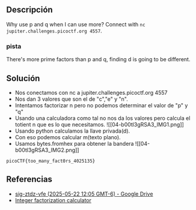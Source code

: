
## Descripción 

Why use p and q when I can use more? Connect with `nc jupiter.challenges.picoctf.org 4557`.
### pista

There's more prime factors than p and q, finding d is going to be different.
## Solución

- Nos conectamos con nc a jupiter.challenges.picoctf.org 4557
- Nos dan 3 valores que son el de "c","e" y "n".
- Intentamos factorizar n pero no podemos determinar el valor de "p" y "q"
- Usando una calculadora como tal no nos da los valores pero calcula el totient n que es lo que necesitamos.
![[04-b00tl3gRSA3_IMG1.png]]
- Usando python calculamos la llave privada(d).
- Con eso podemos calcular m(texto plano).
- Usamos bytes.fromhex para obtener la bandera
![[04-b00tl3gRSA3_IMG2.png]]



```
picoCTF{too_many_fact0rs_4025135}
```


## Referencias

- [sig-ztdz-vfe (2025-05-22 12:05 GMT-6) - Google Drive](https://drive.google.com/file/d/1z9o-TNLp0iVIT2tME7-revA9iJjWrNee/view)
- [Integer factorization calculator](https://www.alpertron.com.ar/ECM.HTM)